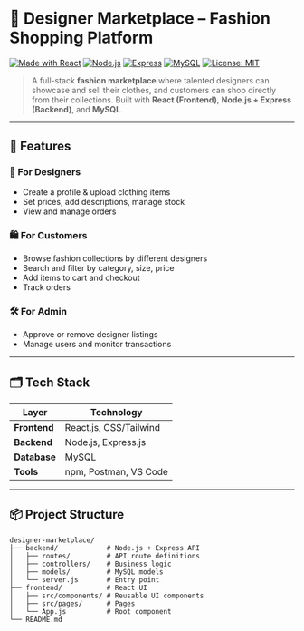 # 🎨 Designer Marketplace – Fashion Shopping Platform

[![Made with React](https://img.shields.io/badge/Made%20with-React-61DBFB?logo=react)]()
[![Node.js](https://img.shields.io/badge/Backend-Node.js-green?logo=node.js)]()
[![Express](https://img.shields.io/badge/Framework-Express.js-black?logo=express)]()
[![MySQL](https://img.shields.io/badge/Database-MySQL-blue?logo=mysql)]()
[![License: MIT](https://img.shields.io/badge/License-MIT-yellow.svg)](LICENSE)

> A full-stack **fashion marketplace** where talented designers can showcase and sell their clothes, and customers can shop directly from their collections. Built with **React (Frontend)**, **Node.js + Express (Backend)**, and **MySQL**.

---

## 🚀 Features

### 👗 For Designers
- Create a profile & upload clothing items
- Set prices, add descriptions, manage stock
- View and manage orders

### 🛍 For Customers
- Browse fashion collections by different designers
- Search and filter by category, size, price
- Add items to cart and checkout
- Track orders

### 🛠 For Admin
- Approve or remove designer listings
- Manage users and monitor transactions

---

## 🗂 Tech Stack

| Layer      | Technology |
|------------|------------|
| **Frontend** | React.js, CSS/Tailwind |
| **Backend**  | Node.js, Express.js |
| **Database** | MySQL |
| **Tools**    | npm, Postman, VS Code |

---

## 📦 Project Structure

```plaintext
designer-marketplace/
├── backend/            # Node.js + Express API
│   ├── routes/         # API route definitions
│   ├── controllers/    # Business logic
│   ├── models/         # MySQL models
│   └── server.js       # Entry point
├── frontend/           # React UI
│   ├── src/components/ # Reusable UI components
│   ├── src/pages/      # Pages
│   └── App.js          # Root component
└── README.md


